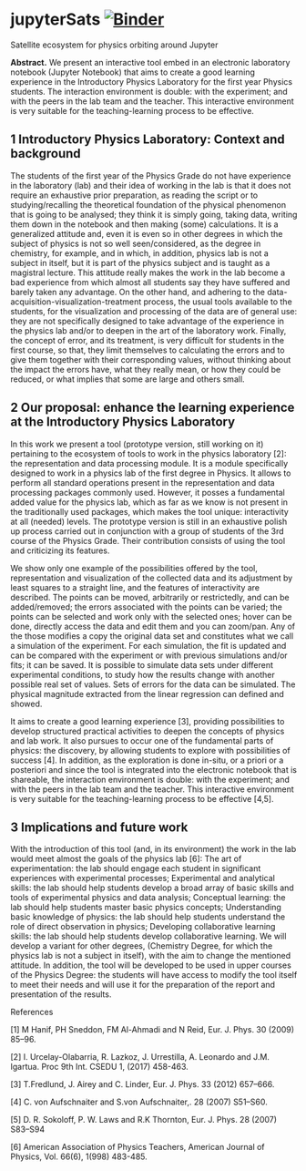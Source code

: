 # jupyterSats [![Binder](https://mybinder.org/badge_logo.svg)](https://mybinder.org/v2/gh/jongablop/jupyterSats/master?urlpath=%2Fapps%2Faplicacion.ipynb)
Satellite ecosystem for physics orbiting around Jupyter

**Abstract.** We present an interactive tool embed in an electronic laboratory notebook (Jupyter Notebook) that aims to create a good learning experience in the Introductory Physics Laboratory for the first year Physics students. The interaction environment is double: with the experiment; and with the peers in the lab team and the teacher. This interactive environment is very suitable for the teaching-learning process to be effective.

## 1	Introductory Physics Laboratory: Context and background 

The students of the first year of the Physics Grade do not have experience in the laboratory (lab) and their idea of working in the lab is that it does not require an exhaustive prior preparation, as reading the script or to studying/recalling the theoretical foundation of the physical phenomenon that is going to be analysed; they think it is simply going, taking data, writing them down in the notebook and then making (some) calculations. It is a generalized attitude and, even it is even so in other degrees in which the subject of physics is not so well seen/considered, as the degree in chemistry, for example, and in which, in addition, physics lab is not a subject in itself, but it is part of the physics subject and is taught as a magistral lecture. This attitude really makes the work in the lab become a bad experience from which almost all students say they have suffered and barely taken any advantage. On the other hand, and adhering to the data-acquisition-visualization-treatment process, the usual tools available to the students, for the visualization and processing of the data are of general use: they are not specifically designed to take advantage of the experience in the physics lab and/or to deepen in the art of the laboratory work. Finally, the concept of error, and its treatment, is very difficult for students in the first course, so that, they limit themselves to calculating the errors and to give them together with their corresponding values, without thinking about the impact the errors have, what they really mean, or how they could be reduced, or what implies that some are large and others small.

## 2	Our proposal: enhance the learning experience at the Introductory Physics Laboratory

In this work we present a tool (prototype version, still working on it) pertaining to the ecosystem of tools to work in the physics laboratory [2]: the representation and data processing module. It is a module specifically designed to work in a physics lab of the first degree in Physics. It allows to perform all standard operations present in the representation and data processing packages commonly used. However, it posses a fundamental added value for the physics lab, which as far as we know is not present in the traditionally used packages, which makes the tool unique: interactivity at all (needed) levels. The prototype version is still in an exhaustive polish up process carried out in conjunction with a group of students of the 3rd course of the Physics Grade. Their contribution consists of using the tool and criticizing its features.

We show only one example of the possibilities offered by the tool, representation and visualization of the collected data and its adjustment by least squares to a straight line, and the features of interactivity are described. The points can be moved, arbitrarily or restrictedly, and can be added/removed; the errors associated with the points can be varied; the points can be selected and work only with the selected ones; hover can be done, directly access the data and edit them and you can zoom/pan. Any of the those modifies a copy the original data set and constitutes what we call a simulation of the experiment. For each simulation, the fit is updated and can be compared with the experiment or with previous simulations and/or fits; it can be saved. It is possible to simulate data sets under different experimental conditions, to study how the results change with another possible real set of values. Sets of errors for the data can be simulated. The physical magnitude extracted from the linear regression can defined and showed.

It aims to create a good learning experience [3], providing possibilities to develop structured practical activities to deepen the concepts of physics and lab work. It also pursues to occur one of the fundamental parts of physics: the discovery, by allowing students to explore with possibilities of success [4]. In addition, as the exploration is done in-situ, or a priori or a posteriori and since the tool is integrated into the electronic notebook that is shareable, the interaction environment is double: with the experiment; and with the peers in the lab team and the teacher. This interactive environment is very suitable for the teaching-learning process to be effective [4,5].

## 3	Implications and future work 

With the introduction of this tool (and, in its environment) the work in the lab would meet almost the goals of the physics lab [6]: The art of experimentation: the lab should engage each student in significant experiences with experimental processes; Experimental and analytical skills: the lab should help students develop a broad array of basic skills and tools of experimental physics and data analysis; Conceptual learning: the lab should help students master basic physics concepts; Understanding basic knowledge of physics: the lab should help students understand the role of direct observation in physics; Developing collaborative learning skills: the lab should help students develop collaborative learning. We will develop a variant for other degrees, (Chemistry Degree, for which the physics lab is not a subject in itself), with the aim to change the mentioned attitude. In addition, the tool will be developed to be used in upper courses of the Physics Degree: the students will have access to modify the tool itself to meet their needs and will use it for the preparation of the report and presentation of the results.


References 

[1]	M Hanif, PH Sneddon, FM Al-Ahmadi and N Reid, Eur. J. Phys. 30 (2009) 85–96.

[2]	I. Urcelay-Olabarria, R. Lazkoz, J. Urrestilla, A. Leonardo and J.M. Igartua. Proc 9th Int. CSEDU 1, (2017) 458-463.

[3]	T.Fredlund, J. Airey and C. Linder, Eur. J. Phys. 33 (2012) 657–666.

[4]	C. von Aufschnaiter and S.von Aufschnaiter,. 28 (2007) S51–S60.

[5]	D. R. Sokoloff, P. W. Laws and R.K Thornton, Eur. J. Phys. 28 (2007) S83–S94

[6]	American Association of Physics Teachers, American Journal of Physics, Vol. 66(6), 1(998)  483-485.
